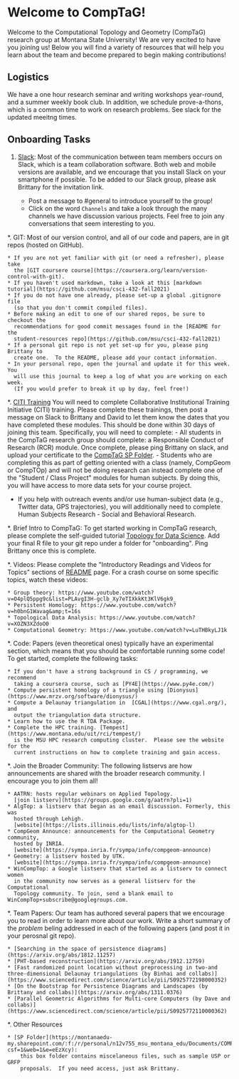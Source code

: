 # Welcome to CompTaG!

Welcome to the Computational Topology and Geometry (CompTaG) research group at
Montana State University! We are very excited to have you joining us! Below
you will find a variety of resources that will help you learn about the team
and become prepared to begin making contributions!

## Logistics

We have a one hour research seminar and writing workshops year-round, and a
summer weekly book club.  In addition, we schedule prove-a-thons, which is a
common time to work on research problems.  See slack for the updated meeitng
times. 

## Onboarding Tasks

1. [Slack](https://tda-at-msu.slack.com/home): Most of the
   communication between team members occurs on Slack, which is a team
   collaboration software. Both web and mobile versions are available, and we
   encourage that you install Slack on your smartphone if possible. To be added
   to our Slack group, please ask Brittany for the invitation link.

    * Post a message to #general to introduce yourself to the group!
    * Click on the word `Channels` and take a look through the many channels we
      have discussion various projects.  Feel free to join any conversations that seem
      interesting to you.

*. GIT: Most of our version control, and all of our code and papers, are in git
   repos (hosted on GitHub).

    * If you are not yet familiar with git (or need a refresher), please take
      the [GIT coursere course](https://coursera.org/learn/version-control-with-git).
    * If you haven't used markdown, take a look at this [markdown tutorial](https://github.com/msu/csci-432-fall2021)
    * If you do not have one already, please set-up a global .gitignore file
      (so that you don't commit compiled files).
    * Before making an edit to one of our shared repos, be sure to checkout the
      recommendations for good commit messages found in the [README for the
      student-resources repo](https://github.com/msu/csci-432-fall2021)
    * If a personal git repo is not yet set-up for you, please ping Brittany to
      create one.  To the README, please add your contact information.
    * In your personal repo, open the journal and update it for this week.  You
      will use this journal to keep a log of what you are working on each week.
      (If you would prefer to break it up by day, feel free!)

*. [CITI Training](http://www.montana.edu/orc/training/citi/index.html) You will
   need to complete Collaborative Institutional Training Initiative (CITI)
   training.  Please complete these trainings, then  post a message on Slack to
   Brittany and David to let them know the dates that you have completed these
   modules. This should be done within 30 days of joining this team.
   Specifically, you will need to complete:
    - All students in the CompTaG research group should complete: a 
      Responsible Conduct of Research (RCR) module. Once complete, please ping
      Brittany on slack, and upload your certificate to the [CompTaG SP Folder](https://montanaedu-my.sharepoint.com/:f:/r/personal/n12v755_msu_montana_edu/Documents/COMPTAG/granting/RCR?csf=1&web=1&e=DIOAiu).
    - Students who are completing this as part of getting oriented with a class
      (namely, CompGeom or CompTOp) and will not be doing research can instead
      complete one of the "Student / Class Project" modules for human subjects.
      By doing this, you will have access to more data sets for your course
      project.
   - If you help with outreach events and/or use human-subject data (e.g.,
      Twitter data, GPS trajectories), you will additionally need to complete
      Human Subjects Research - Social and Behavioral Research. 

*. Brief Intro to CompTaG: To get started working in CompTaG research, please
   complete the self-guided tutorial [Topology for Data
   Science](https://comptag.github.io/t4ds/).  Add your final R file to your git
   repo under a folder for "onboarding". Ping Brittany once this is complete.

*. Videos: Please complete the "Introductory Readings
   and Videos for Topics" sections of
   [README](https://github.com/compTAG/student-resources#introductory-readings-for-topics)
   page.  For a crash course on some specific topics, watch these videos:

    * Group theory: https://www.youtube.com/watch?v=O4plQ5ppg9c&list=PLAvgI3H-gclb_Xy7eTIXkkKt3KlV6gk9_
    * Persistent Homology: https://www.youtube.com/watch?v=h0bnG1Wavag&amp;t=16s
    * Topological Data Analysis: https://www.youtube.com/watch?v=XOZN3XZdoO0
    * Computational Geometry: https://www.youtube.com/watch?v=LuTHBkyLJ1k

*. Code: Papers (even theoretical ones) typically have an experimental section,
   which means that you should be comfortable running some code!  To get started, complete the following tasks:

    * If you don't have a strong background in CS / programming, we recommend
      taking a coursera course, such as [PY4E](https://www.py4e.com/)
    * Compute persistent homology of a triangle using [Dionysus](https://www.mrzv.org/software/dionysus/)
    * Compute a Delaunay triangulation in  [CGAL](https://www.cgal.org/), and
      output the triangulation data structure.
    * Learn how to use the R TDA Package.
    * Complete the HPC training. [Tempest](https://www.montana.edu/uit/rci/tempest/)
      is the MSU HPC research computing cluster.  Please see the website for the
      current instructions on how to complete training and gain access.

*. Join the Broader Community: The following listservs are how announcements are
   shared with the broader research community. I encourage you to join them all!

    * AATRN: hosts regular webinars on Applied Topology.
      [join listserv](https://groups.google.com/g/aatrn?pli=1)
    * AlgTop: a listserv that began as an email discussion. Formerly, this was
      hosted through Lehigh.
      [website](https://lists.illinois.edu/lists/info/algtop-l)
    * CompGeom Announce: announcements for the Computational Geometry community,
      hosted by INRIA.
      [website](https://sympa.inria.fr/sympa/info/compgeom-announce)
    * Geometry: a listserv hosted by UTK.
      [website](https://sympa.inria.fr/sympa/info/compgeom-announce)
    * WinCompTop: a Google listserv that started as a listserv to connect women
      in the community now serves as a general listserv for the Computational
      Topology community. To join, send a blank email to WinCompTop+subscribe@googlegroups.com.

*. Team Papers: Our team has authored several papers that we encourage you to read in order to learn more about our work.  Write a short summary of the _problem_ beling addressed in each of the following papers (and post it in your perosnal git repo).
    
    * [Searching in the space of persistence diagrams](https://arxiv.org/abs/1812.11257)
    * [PHT-based reconstruction](https://arxiv.org/abs/1912.12759)
    * [Fast randomized point location without preprocessing in two-and three-dimensional Delaunay triangulations (by Binhai and collabs)](https://www.sciencedirect.com/science/article/pii/S0925772198000352)
    * [On the Bootstrap for Persistence Diagrams and Landscapes (by Brittany and collabs)](https://arxiv.org/abs/1311.0376)
    * [Parallel Geometric Algorithms for Multi-core Computers (by Dave and collabs)](https://www.sciencedirect.com/science/article/pii/S0925772110000362)

*. Other Resources

    * [SP Folder](https://montanaedu-my.sharepoint.com/:f:/r/personal/n12v755_msu_montana_edu/Documents/COMPTAG?csf=1&web=1&e=eEzXcy):
        this box folder contains miscelaneous files, such as sample USP or GRFP
        proposals.  If you need access, just ask Brittany.
